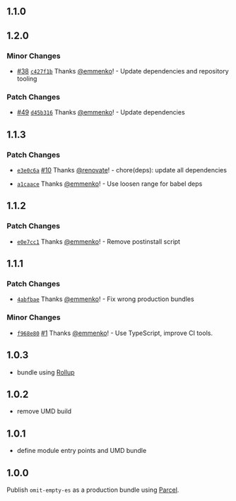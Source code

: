 ## 1.1.0

## 1.2.0

### Minor Changes

- [#38](https://github.com/emmenko/omit-empty-es/pull/38) [`c427f1b`](https://github.com/emmenko/omit-empty-es/commit/c427f1b748fbfcf738160abbd42d046932ce72e3) Thanks [@emmenko](https://github.com/emmenko)! - Update dependencies and repository tooling

### Patch Changes

- [#49](https://github.com/emmenko/omit-empty-es/pull/49) [`d45b316`](https://github.com/emmenko/omit-empty-es/commit/d45b316dfa656deab4d7da357aad6b5caa110a44) Thanks [@emmenko](https://github.com/emmenko)! - Update dependencies

## 1.1.3

### Patch Changes

- [`e3e0c6a`](https://github.com/emmenko/omit-empty-es/commit/e3e0c6af13ab7defb57a717df965b9ff0271a628) [#10](https://github.com/emmenko/omit-empty-es/pull/10) Thanks [@renovate](https://github.com/apps/renovate)! - chore(deps): update all dependencies

* [`a1caace`](https://github.com/emmenko/omit-empty-es/commit/a1caace6bb920b1ecaf295548356e29d81dabd06) Thanks [@emmenko](https://github.com/emmenko)! - Use loosen range for babel deps

## 1.1.2

### Patch Changes

- [`e0e7cc1`](https://github.com/emmenko/omit-empty-es/commit/e0e7cc18a3d8d3cc0c3ee25595c01cfbbdbce8b3) Thanks [@emmenko](https://github.com/emmenko)! - Remove postinstall script

## 1.1.1

### Patch Changes

- [`4abfbae`](https://github.com/emmenko/omit-empty-es/commit/4abfbaea37c6d5daa1fbb11873c5d999243649e5) Thanks [@emmenko](https://github.com/emmenko)! - Fix wrong production bundles

### Minor Changes

- [`f968e80`](https://github.com/emmenko/omit-empty-es/commit/f968e80fa3d15ce9be9b41dbee4457d988637c48) [#1](https://github.com/emmenko/omit-empty-es/pull/1) Thanks [@emmenko](https://github.com/emmenko)! - Use TypeScript, improve CI tools.

## 1.0.3

- bundle using [Rollup](https://rollupjs.org/)

## 1.0.2

- remove UMD build

## 1.0.1

- define module entry points and UMD bundle

## 1.0.0

Publish `omit-empty-es` as a production bundle using [Parcel](https://parceljs.org/).
